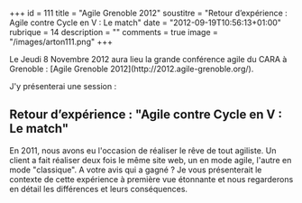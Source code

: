 +++
id = 111
title = "Agile Grenoble 2012"
soustitre = "Retour d’expérience : Agile contre Cycle en V : Le match"
date = "2012-09-19T10:56:13+01:00"
rubrique = 14
description = ""
comments = true
image = "/images/arton111.png"
+++

<div class="chapo"></div>
Le Jeudi 8 Novembre 2012 aura lieu la grande conférence agile du CARA à Grenoble : [Agile Grenoble 2012](http://2012.agile-grenoble.org/).

J'y présenterai une session :
## Retour d’expérience : "Agile contre Cycle en V : Le match"
En 2011, nous avons eu l'occasion de réaliser le rêve de tout agiliste. Un client a fait réaliser deux fois le même site web, un en mode agile, l'autre en mode "classique". A votre avis qui a gagné ?
Je vous présenterait le contexte de cette expérience à première vue étonnante et nous regarderons en détail les différences et leurs conséquences.